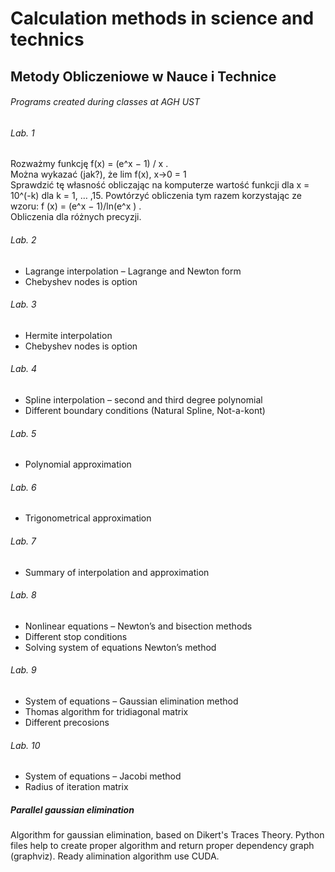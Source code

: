 # Calculation methods in science and technics 
## Metody Obliczeniowe w Nauce i Technice
###### Programs created during classes at AGH UST

###### Lab. 1
Rozważmy funkcję f(x) = (e^x − 1) / x .   
Można wykazać (jak?), że lim f(x), x->0 = 1   
Sprawdzić tę własność obliczając na komputerze wartość funkcji dla x = 10^(-k) dla k = 1, … ,15. 
Powtórzyć obliczenia tym razem korzystając ze wzoru: f (x) = (e^x − 1)/ln(e^x ) .  
Obliczenia dla różnych precyzji.

###### Lab. 2
 - Lagrange interpolation – Lagrange and Newton form
 - Chebyshev nodes is option

###### Lab. 3
 - Hermite interpolation
 - Chebyshev nodes is option

###### Lab. 4
 - Spline interpolation – second and third degree polynomial
 - Different boundary conditions (Natural Spline, Not-a-kont)

###### Lab. 5
 - Polynomial approximation

###### Lab. 6
 - Trigonometrical approximation

###### Lab. 7 
 - Summary of interpolation and approximation

###### Lab. 8
 - Nonlinear equations – Newton’s  and bisection methods
 - Different stop conditions
 - Solving system of equations Newton’s method

###### Lab. 9
 - System of equations – Gaussian elimination method
 - Thomas algorithm for tridiagonal matrix
 - Different precosions

###### Lab. 10
 - System of equations – Jacobi method
 - Radius of iteration matrix

##### Parallel gaussian elimination
Algorithm for gaussian elimination, based on Dikert's Traces Theory. 
Python files help to create proper algorithm and return proper dependency graph (graphviz).
Ready alimination algorithm use CUDA.
